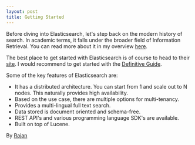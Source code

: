 ```yaml
---
layout: post
title: Getting Started
---
```


Before diving into Elasticsearch, let's step back on the modern history of search. In academic terms, it falls under the broader 
field of Information Retrieval. You can read more about it in my overview [here](https://github.com/ElasticsearchTraining/TrainingMaterial/blob/master/Basics/Elasticsearch%20Training%20%E2%80%93%20Session%201.pdf).

The best place to get started with Elasticsearch is of course to head to their [site](https://www.elastic.co/guide/index.html). 
I would recommend to get started with the [Definitive Guide](https://www.elastic.co/guide/en/elasticsearch/guide/current/index.html).

Some of the key features of Elasticsearch are:

* It has a distributed architecture. You can start from 1 and scale out to N nodes. This naturally provides high availability.
* Based on the use case, there are multiple options for multi-tenancy.
* Provides a multi-lingual full text search.
* Data stored is document oriented and schema-free.
* REST API's and various programming language SDK's are available.
* Built on top of Lucene.

By [Rajan](https://github.com/rajanm)